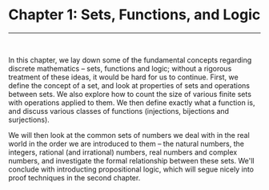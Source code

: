 <title>1.0: Introduction – Sets, Functions, and Logic</title>

# Chapter 1: Sets, Functions, and Logic
---

<br>

In this chapter, we lay down some of the fundamental concepts regarding discrete mathematics – sets, functions and logic; without a rigorous treatment of these ideas, it would be hard for us to continue. First, we define the concept of a set, and look at properties of sets and operations between sets. We also explore how to count the size of various finite sets with operations applied to them. We then define exactly what a function is, and discuss various classes of functions (injections, bijections and surjections). 

We will then look at the common sets of numbers we deal with in the real world in the order we are introduced to them – the natural numbers, the integers, rational (and irrational) numbers, real numbers and complex numbers, and investigate the formal relationship between these sets. We'll conclude with introducting propositional logic, which will segue nicely into proof techniques in the second chapter.
